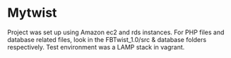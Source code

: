 # Mytwist

Project was set up using Amazon ec2 and rds instances. For PHP files and database related files, look in the FBTwist_1.0/src & database folders respectively. Test environment was a LAMP stack in vagrant.
